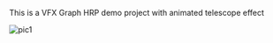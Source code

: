 This is a VFX Graph HRP demo project with animated telescope effect

![pic1](https://github.com/user-attachments/assets/3dd3c084-586e-4c12-93df-326ba1b9c6ea)
